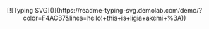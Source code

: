 <div align="center">
  [![Typing SVG]()](https://readme-typing-svg.demolab.com/demo/?color=F4ACB7&lines=hello!+this+is+ligia+akemi+%3A))
</div>
